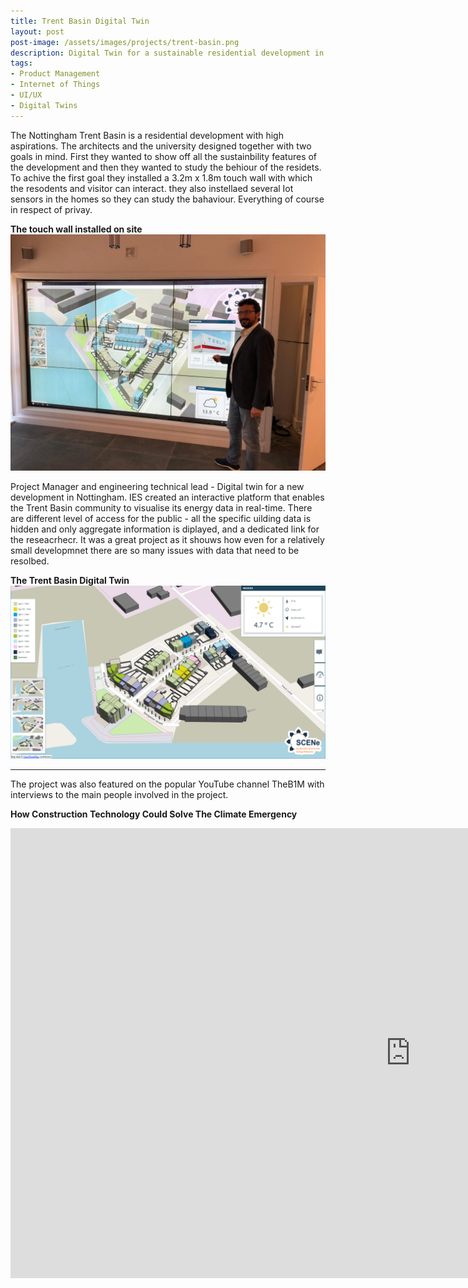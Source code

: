 ```yaml
---
title: Trent Basin Digital Twin
layout: post
post-image: /assets/images/projects/trent-basin.png
description: Digital Twin for a sustainable residential development in Nottingham
tags:
- Product Management
- Internet of Things
- UI/UX
- Digital Twins
---
```


The Nottingham Trent Basin is a residential development with high aspirations. The architects and the university designed together with two goals in mind. First they wanted to show off all the sustainbility features of the development and then they wanted to study the behiour of the residets. To achive the first goal they installed a 3.2m x 1.8m touch wall with which the resodents  and visitor can interact. they also instellaed several Iot sensors in the homes so they can study the bahaviour. Everything of course in respect of privay.

**The touch wall installed on site**<br>
![The touch wall](/assets/images/projects/trent-basin-screen.JPG)

Project Manager and engineering technical lead - Digital twin for a new development in Nottingham. IES created an interactive platform that enables the Trent Basin community to visualise its energy data in real-time. There are different level of access for the public - all the specific uilding data is hidden and only aggregate information is diplayed, and a dedicated link for the reseacrhecr. It was a great project as it shouws how even for a relatively small developmnet there are so many issues with data that need to be resolbed.

**The Trent Basin Digital Twin**<br>
![The webiste](/assets/images/projects/trent-basin-CIM.png)

---
The project was also featured on the popular YouTube channel TheB1M with interviews to the main people involved in the project. 

**How Construction Technology Could Solve The Climate Emergency**<br>
<iframe width="1280" height="720" src="https://www.youtube.com/embed/OjGkrwP7DMc" title="YouTube video player" frameborder="0" allow="accelerometer; autoplay; clipboard-write; encrypted-media; gyroscope; picture-in-picture" allowfullscreen></iframe>



